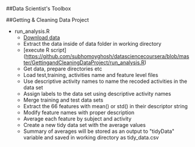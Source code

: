 ##Data Scientist's Toolbox

##Getting & Cleaning Data Project
* run_analysis.R
  * [Download data](https://d396qusza40orc.cloudfront.net/getdata%2Fprojectfiles%2FUCI%20HAR%20Dataset.zip "Human+Activity+Recognition+Using+Smartphones")
  * Extract the data inside of data folder in working directory
  * [execute R script] (https://github.com/subhomoyghosh/datasciencecoursera/blob/master/GettingandCleaningDataProject/run_analysis.R)
   * Get data, prepare directories etc
   * Load test,training, activities name and feature level files
   * Use descriptive activity names to name the recoded activities in the data set
   * Assign labels to the data set using descriptive activity names
   * Merge training and test data sets
   * Extract the 66 features with mean() or std() in their descriptor string
   * Modify feature names with proper description
   * Average each feature by subject and activity
   * Create a new tidy data set with the average values
  * Summary of averages will be stored as an output to "tidyData" variable and saved in working directory as tidy_data.csv 